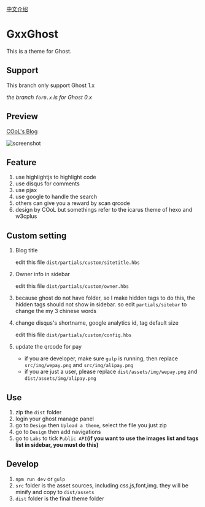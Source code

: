[中文介绍](https://github.com/coolhihi/gxxghost/blob/master/README.zh-cn.md)

# GxxGhost

This is a theme for Ghost.

## Support

This branch only support Ghost 1.x

*the branch `for0.x` is for Ghost 0.x*

## Preview

[COoL's Blog](http://blog.gxxsite.com)

![screenshot](https://github.com/coolhihi/gxxghost/raw/master/_doc/gxxghost-screenshot.png)

## Feature

1. use highlightjs to highlight code
2. use disqus for comments
3. use pjax
4. use google to handle the search
5. others can give you a reward by scan qrcode
6. design by COoL but somethings refer to the icarus theme of hexo and w3cplus

## Custom setting

1. Blog title

    edit this file `dist/partials/custom/sitetitle.hbs`

2. Owner info in sidebar

    edit this file `dist/partials/custom/owner.hbs`

3. because ghost do not have folder, so I make hidden tags to do this, the hidden tags should not show in sidebar. so edit `partials/sitebar` to change the my 3 chinese words
    
4. change disqus's shortname, google analytics id, tag default size

    edit this file `dist/partials/custom/config.hbs`

5. update the qrcode for pay

    * if you are developer, make sure `gulp` is running, then replace `src/img/wepay.png` and `src/img/alipay.png`
    * if you are just a user, please replace `dist/assets/img/wepay.png` and `dist/assets/img/alipay.png`
    
## Use

1. zip the `dist` folder
2. login your ghost manage panel
3. go to `Design` then `Upload a theme`, select the file you just zip
4. go to `Design` then add navigations
5. go to `Labs` to tick `Public API`**(if you want to use the images list and tags list in sidebar, you must do this)**

## Develop

1. `npm run dev` or `gulp`
2. `src` folder is the asset sources, including css,js,font,img. they will be minify and copy to `dist/assets`
3. `dist` folder is the final theme folder